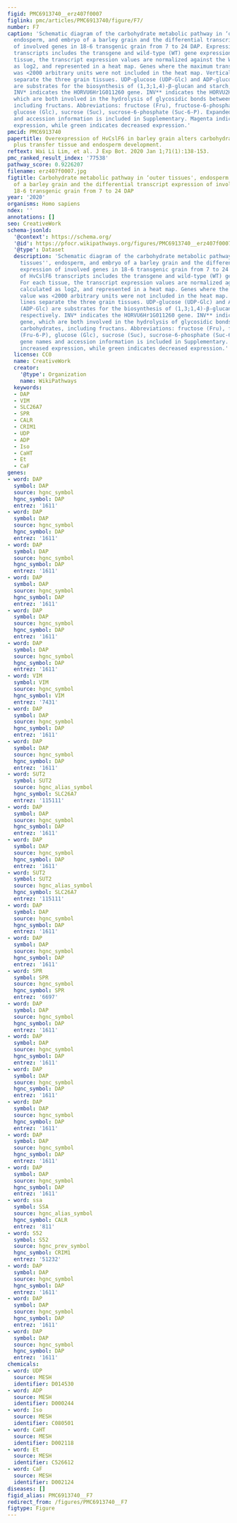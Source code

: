 ```yaml
---
figid: PMC6913740__erz407f0007
figlink: pmc/articles/PMC6913740/figure/F7/
number: F7
caption: 'Schematic diagram of the carbohydrate metabolic pathway in ‘outer tissues'',
  endosperm, and embryo of a barley grain and the differential transcript expression
  of involved genes in 18-6 transgenic grain from 7 to 24 DAP. Expression of HvCslF6
  transcripts includes the transgene and wild-type (WT) gene expression. For each
  tissue, the transcript expression values are normalized against the WT, calculated
  as log2, and represented in a heat map. Genes where the maximum transcript value
  was <2000 arbitrary units were not included in the heat map. Vertical dashed lines
  separate the three grain tissues. UDP-glucose (UDP-Glc) and ADP-glucose (ADP-Glc)
  are substrates for the biosynthesis of (1,3;1,4)-β-glucan and starch, respectively.
  INV* indicates the HORVU6Hr1G011260 gene. INV** indicates the HORVU2Hr1G109120 gene,
  which are both involved in the hydrolysis of glycosidic bonds between the carbohydrates,
  including fructans. Abbreviations: fructose (Fru), fructose-6-phosphate (Fru-6-P),
  glucose (Glc), sucrose (Suc), sucrose-6-phosphate (Suc-6-P). Expanded gene names
  and accession information is included in Supplementary. Magenta indicates increased
  expression, while green indicates decreased expression.'
pmcid: PMC6913740
papertitle: Overexpression of HvCslF6 in barley grain alters carbohydrate partitioning
  plus transfer tissue and endosperm development.
reftext: Wai Li Lim, et al. J Exp Bot. 2020 Jan 1;71(1):138-153.
pmc_ranked_result_index: '77538'
pathway_score: 0.9226207
filename: erz407f0007.jpg
figtitle: Carbohydrate metabolic pathway in ‘outer tissues', endosperm, and embryo
  of a barley grain and the differential transcript expression of involved genes in
  18-6 transgenic grain from 7 to 24 DAP
year: '2020'
organisms: Homo sapiens
ndex: ''
annotations: []
seo: CreativeWork
schema-jsonld:
  '@context': https://schema.org/
  '@id': https://pfocr.wikipathways.org/figures/PMC6913740__erz407f0007.html
  '@type': Dataset
  description: 'Schematic diagram of the carbohydrate metabolic pathway in ‘outer
    tissues'', endosperm, and embryo of a barley grain and the differential transcript
    expression of involved genes in 18-6 transgenic grain from 7 to 24 DAP. Expression
    of HvCslF6 transcripts includes the transgene and wild-type (WT) gene expression.
    For each tissue, the transcript expression values are normalized against the WT,
    calculated as log2, and represented in a heat map. Genes where the maximum transcript
    value was <2000 arbitrary units were not included in the heat map. Vertical dashed
    lines separate the three grain tissues. UDP-glucose (UDP-Glc) and ADP-glucose
    (ADP-Glc) are substrates for the biosynthesis of (1,3;1,4)-β-glucan and starch,
    respectively. INV* indicates the HORVU6Hr1G011260 gene. INV** indicates the HORVU2Hr1G109120
    gene, which are both involved in the hydrolysis of glycosidic bonds between the
    carbohydrates, including fructans. Abbreviations: fructose (Fru), fructose-6-phosphate
    (Fru-6-P), glucose (Glc), sucrose (Suc), sucrose-6-phosphate (Suc-6-P). Expanded
    gene names and accession information is included in Supplementary. Magenta indicates
    increased expression, while green indicates decreased expression.'
  license: CC0
  name: CreativeWork
  creator:
    '@type': Organization
    name: WikiPathways
  keywords:
  - DAP
  - VIM
  - SLC26A7
  - SPR
  - CALR
  - CRIM1
  - UDP
  - ADP
  - Iso
  - CaHT
  - Et
  - CaF
genes:
- word: DAP
  symbol: DAP
  source: hgnc_symbol
  hgnc_symbol: DAP
  entrez: '1611'
- word: DAP
  symbol: DAP
  source: hgnc_symbol
  hgnc_symbol: DAP
  entrez: '1611'
- word: DAP
  symbol: DAP
  source: hgnc_symbol
  hgnc_symbol: DAP
  entrez: '1611'
- word: DAP
  symbol: DAP
  source: hgnc_symbol
  hgnc_symbol: DAP
  entrez: '1611'
- word: DAP
  symbol: DAP
  source: hgnc_symbol
  hgnc_symbol: DAP
  entrez: '1611'
- word: DAP
  symbol: DAP
  source: hgnc_symbol
  hgnc_symbol: DAP
  entrez: '1611'
- word: VIM
  symbol: VIM
  source: hgnc_symbol
  hgnc_symbol: VIM
  entrez: '7431'
- word: DAP
  symbol: DAP
  source: hgnc_symbol
  hgnc_symbol: DAP
  entrez: '1611'
- word: DAP
  symbol: DAP
  source: hgnc_symbol
  hgnc_symbol: DAP
  entrez: '1611'
- word: SUT2
  symbol: SUT2
  source: hgnc_alias_symbol
  hgnc_symbol: SLC26A7
  entrez: '115111'
- word: DAP
  symbol: DAP
  source: hgnc_symbol
  hgnc_symbol: DAP
  entrez: '1611'
- word: DAP
  symbol: DAP
  source: hgnc_symbol
  hgnc_symbol: DAP
  entrez: '1611'
- word: SUT2
  symbol: SUT2
  source: hgnc_alias_symbol
  hgnc_symbol: SLC26A7
  entrez: '115111'
- word: DAP
  symbol: DAP
  source: hgnc_symbol
  hgnc_symbol: DAP
  entrez: '1611'
- word: DAP
  symbol: DAP
  source: hgnc_symbol
  hgnc_symbol: DAP
  entrez: '1611'
- word: SPR
  symbol: SPR
  source: hgnc_symbol
  hgnc_symbol: SPR
  entrez: '6697'
- word: DAP
  symbol: DAP
  source: hgnc_symbol
  hgnc_symbol: DAP
  entrez: '1611'
- word: DAP
  symbol: DAP
  source: hgnc_symbol
  hgnc_symbol: DAP
  entrez: '1611'
- word: DAP
  symbol: DAP
  source: hgnc_symbol
  hgnc_symbol: DAP
  entrez: '1611'
- word: DAP
  symbol: DAP
  source: hgnc_symbol
  hgnc_symbol: DAP
  entrez: '1611'
- word: DAP
  symbol: DAP
  source: hgnc_symbol
  hgnc_symbol: DAP
  entrez: '1611'
- word: DAP
  symbol: DAP
  source: hgnc_symbol
  hgnc_symbol: DAP
  entrez: '1611'
- word: ssa
  symbol: SSA
  source: hgnc_alias_symbol
  hgnc_symbol: CALR
  entrez: '811'
- word: S52
  symbol: S52
  source: hgnc_prev_symbol
  hgnc_symbol: CRIM1
  entrez: '51232'
- word: DAP
  symbol: DAP
  source: hgnc_symbol
  hgnc_symbol: DAP
  entrez: '1611'
- word: DAP
  symbol: DAP
  source: hgnc_symbol
  hgnc_symbol: DAP
  entrez: '1611'
- word: DAP
  symbol: DAP
  source: hgnc_symbol
  hgnc_symbol: DAP
  entrez: '1611'
chemicals:
- word: UDP
  source: MESH
  identifier: D014530
- word: ADP
  source: MESH
  identifier: D000244
- word: Iso
  source: MESH
  identifier: C080501
- word: CaHT
  source: MESH
  identifier: D002118
- word: Et
  source: MESH
  identifier: C526612
- word: CaF
  source: MESH
  identifier: D002124
diseases: []
figid_alias: PMC6913740__F7
redirect_from: /figures/PMC6913740__F7
figtype: Figure
---
```

